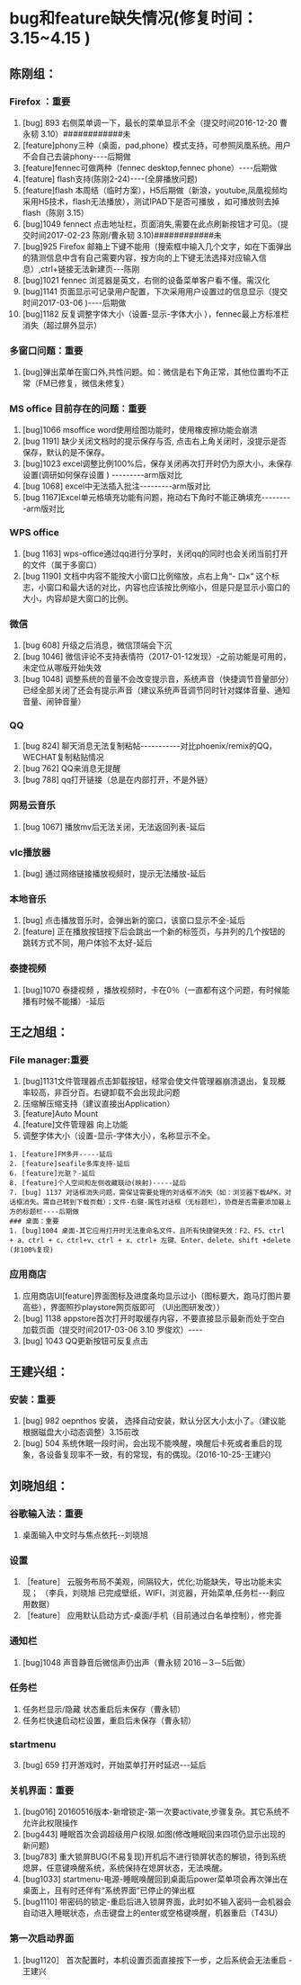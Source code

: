 # bug和feature缺失情况(修复时间：3.15~4.15 )
## 陈刚组：
### Firefox ：重要
1. [bug] 893 右侧菜单调一下，最长的菜单显示不全（提交时间2016-12-20 曹永韧  3.10）############未
2. [feature]phony三种（桌面，pad,phone）模式支持，可参照凤凰系统。用户不会自己去装phony----后期做
3. [feature]fennec可做两种（fennec desktop,fennec phone）----后期做
4.  [feature] flash支持(陈刚2-24)----(全屏播放问题)
5. [feature]flash 本周结（临时方案），H5后期做（新浪，youtube,凤凰视频均采用H5技术，flash无法播放），测试IPAD下是否可播放 ，如可播放则去掉flash（陈刚 3.15）
6. [bug]1049 fennect 点击地址栏，页面消失,需要在此点刷新按钮才可见。（提交时间2017-02-23 陈刚/曹永韧 3.10)############未
7. [bug]925 Firefox 邮箱上下键不能用（搜索框中输入几个文字，如在下面弹出的猜测信息中含有自己需要内容，按方向的上下键无法选择对应输入信息）,ctrl+链接无法新建页---陈刚
8. [bug]1021 fennec 浏览器是英文，右侧的设备菜单客户看不懂。需汉化 	
9. [bug]1141 页面显示可记录用户配置，下次采用用户设置过的信息显示（提交时间2017-03-06 )----后期做
10. [bug]1182 反复调整字体大小（设置-显示-字体大小 ），fennec最上方标准栏消失（超过屏外显示） 

### 多窗口问题：重要
1. [bug]弹出菜单在窗口外,共性问题。如：微信是右下角正常，其他位置均不正常（FM已修复，微信未修复）

### MS office 目前存在的问题：重要
1. [bug]1066 msoffice word使用绘图功能时，使用橡皮擦功能会崩溃
3. [bug 1191] 缺少关闭文档时的提示保存与否, 点击右上角关闭时，没提示是否保存，默认的是不保存。
2. [bug]1023 excel调整比例100%后，保存关闭再次打开时仍为原大小，未保存设置(调研如何保存设置 ) 	---------arm版对比
3. [bug 1068] excel中无法插入批注---------arm版对比
4. [bug 1167]Excel单元格填充功能有问题，拖动右下角时不能正确填充---------arm版对比

### WPS office
1. [bug 1163] wps-office通过qq进行分享时，关闭qq的同时也会关闭当前打开的文件（属于多窗口）
2. [bug 1190] 文档中内容不能按大小窗口比例缩放，点右上角“- 口x“ 这个标志，小窗口和最大话的对比，内容也应该按比例缩小，但是只是显示小窗口的大小，内容却是大窗口的比例。


### 微信
1. [bug 608] 升级之后消息，微信顶端会下沉
2. [bug 1046] 微信评论不支持表情符（2017-01-12发现）-之前功能是可用的，未定位从哪版开始失效
3. [bug 1048] 调整系统的音量不会改变提示音，系统声音（快捷调节音量部分）已经全部关闭了还会有提示声音（建议系统声音调节同时针对媒体音量、通知音量、闹钟音量）

### QQ
1. [bug 824] 聊天消息无法复制粘帖-----------对比phoenix/remix的QQ，WECHAT复制粘贴情况
2. [bug 762] QQ来消息无提醒
3. [bug 788] qq打开链接（总是在内部打开，不是外链）

### 网易云音乐
1. [bug 1067] 播放mv后无法关闭，无法返回列表-延后

### vlc播放器
1. [bug] 通过网络链接播放视频时，提示无法播放-延后

### 本地音乐
1. [bug] 点击播放音乐时，会弹出新的窗口，该窗口显示不全-延后
2. [feature] 正在播放按钮按下后会跳出一个新的标签页，与并列的几个按钮的跳转方式不同，用户体验不太好-延后

### 泰捷视频
1. [bug]1070 泰捷视频 ，播放视频时，卡在0％（一直都有这个问题，有时候能播有时候不能播）-延后

## 王之旭组：
### File manager:重要
1. [bug]1131文件管理器点击卸载按钮，经常会使文件管理器崩溃退出，复现概率较高，非百分百。右键卸载不会出现此问题 
2. 压缩解压缩支持（建议直接出Application）
3. [feature]Auto Mount
4. [feature]文件管理器 向上功能
5. 调整字体大小（设置-显示-字体大小），名称显示不全。
```
1. [feature]FM多开-----延后
2. [feature]seafile多库支持-延后
6. [feature]光驱？-延后
8. [feature]个人空间和左侧收藏联动(映射)-----延后
7. [bug] 1137 对话框消失问题，需保证需要处理的对话框不消失（如：浏览器下载APK，对话框消失。需自己转到下载页载）；文件-右键-属性对话框（无标题栏），协商是否需要添加最上方的标题栏----后期做
### 桌面：重要
1. [bug]1004 桌面-其它应用打开时无法重命名文件，且所有快捷键失效：F2、F5、ctrl + a、ctrl + c、ctrl+v、ctrl + x、ctrl+ 左键、Enter、delete、shift +delete (非100%复现)
```
### 应用商店
1. 应用商店UI[feature]界面图标及进度条均显示过小（图标要大，跑马灯图片要高些），界面照抄playstore网页版即可 （UI出图研发改））
2. [bug] 1138 appstore首次打开时取缓存内容，不要直接显示最新而处于空白加载页面（提交时间2017-03-06 3.10 罗俊欢）----
3. [bug] 1043 QQ更新按钮可反复点击

## 王建兴组：
### 安装：重要
1. [bug] 982 oepnthos 安装， 选择自动安装，默认分区大小太小了。（建议能根据磁盘大小动态调整）3.15前改
2. [bug] 504 系统休眠一段时间，会出现不能唤醒，唤醒后卡死或者重启的现象，各设备复现率不一致，有的常现，有的偶现。(2016-10-25-王建兴)


## 刘晓旭组：
### 谷歌输入法：重要
1. 桌面输入中文时与焦点依托--刘晓旭

### 设置
1. ［feature］ 云服务布局不美观，间隔较大，优化;功能缺失，导出功能未实现； （李兵，刘晓旭 已完成壁纸，WIFI，浏览器，开始菜单,任务栏---剩应用数据）
2. ［feature］ 应用默认启动方式-桌面/手机（目前通过白名单控制），修完善

### 通知栏
1. [bug]1048  声音静音后微信声仍出声（曹永韧 2016－3－5后做）

### 任务栏
1. 任务栏显示/隐藏 状态重启后未保存（曹永韧）
1. 任务栏快速启动栏设置，重启后未保存（曹永韧）

### startmenu
3. [bug] 659 打开游戏时，开始菜单打开时延迟---延后

### 关机界面：重要
1. [bug016]     20160516版本-新增锁定-第一次要activate,步骤复杂。其它系统不允许此权限操作
2. [bug443]      睡眠首次会调超级用户权限.如图(修改睡眠回来四项仍显示出现的新问题)     
3. [bug783] 重大锁屏BUG(不易复现)开机后不进行锁屏状态的解锁，待到系统熄屏，任意键唤醒系统，系统保持在熄屏状态，无法唤醒。
4. [bug1033] startmenu-电源-睡眠唤醒回到桌面后power菜单项会再次弹出在桌面上，且有时还伴有“系统界面“已停止的弹出框
5. [bug1110] 带密码的锁定-重启后进入锁屏界面，此时如不输入密码一会机器会自动进入睡眠状态，点击键盘上的enter或空格键唤醒，机器重启（T43U）
 
### 第一次启动界面
1. [bug1120］ 首次配置时，本机设置页面直接按下一步，之后系统会无法重启    -王建兴 


